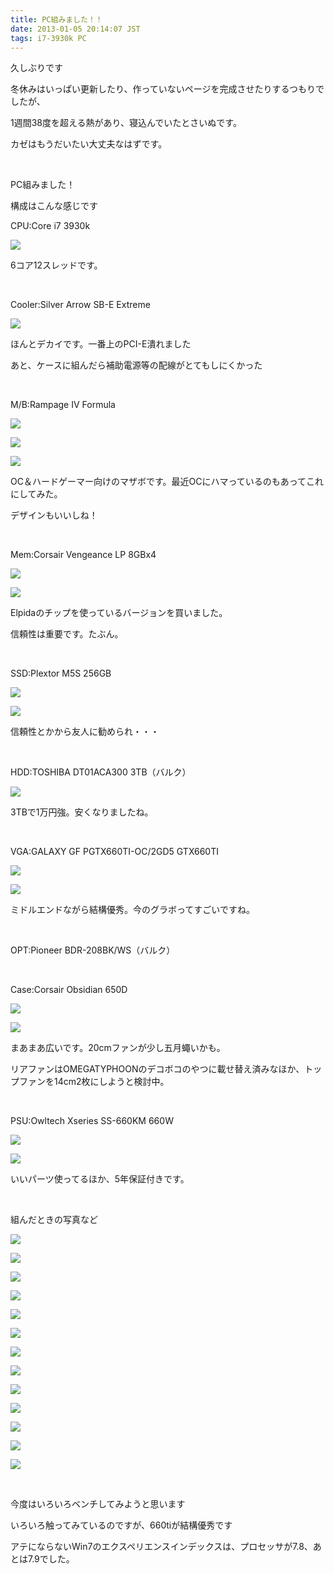 ```yaml
---
title: PC組みました！！
date: 2013-01-05 20:14:07 JST
tags: i7-3930k PC
---
```

<p>久しぶりです</p>
<p>冬休みはいっぱい更新したり、作っていないページを完成させたりするつもりでしたが、</p>
<p>1週間38度を超える熱があり、寝込んでいたとさいぬです。</p>
<p>カゼはもうだいたい大丈夫なはずです。</p>
<p>&nbsp;</p>
<p>PC組みました！</p>
<p>構成はこんな感じです</p>
<p>CPU:Core i7 3930k</p>
<p><img src="https://lh5.googleusercontent.com/-z2ijqXJwl1Y/UOfO4bB8D2I/AAAAAAAAA6M/zGUIvREfmPs/s640/DSC06886.JPG" /></p>
<p>6コア12スレッドです。</p>
<p>&nbsp;</p>
<p>Cooler:Silver Arrow SB-E Extreme</p>
<p><img src="https://lh6.googleusercontent.com/-nZyywi9wFz0/UOfPPp_crjI/AAAAAAAAA6U/Ha3RhcrJzh4/s640/DSC06887.JPG" /></p>
<p>ほんとデカイです。一番上のPCI-E潰れました</p>
<p>あと、ケースに組んだら補助電源等の配線がとてもしにくかった</p>
<p>&nbsp;</p>
<p>M/B:Rampage IV Formula</p>
<p><img src="https://lh6.googleusercontent.com/-9zMh9AgtExQ/UOgIoWpQwII/AAAAAAAABA4/nUNS5rhqG50/s640/DSC06870.JPG" /></p>
<p><img src="https://lh6.googleusercontent.com/-T3vRtDDam5s/UOfO07qH6dI/AAAAAAAAA6E/jQoXFnkRR58/s640/DSC06885.JPG" /></p>
<p><img src="https://lh4.googleusercontent.com/-gUe3dZSJHCo/UOfPP42V5NI/AAAAAAAAA6c/CJlUw16ryVg/s640/DSC06888.JPG" /></p>
<p>OC＆ハードゲーマー向けのマザボです。最近OCにハマっているのもあってこれにしてみた。</p>
<p>デザインもいいしね！</p>
<p>&nbsp;</p>
<p>Mem:Corsair Vengeance LP 8GBx4</p>
<p><img src="https://lh5.googleusercontent.com/-ZuCeUyDvFPA/UOfQHnvPkcI/AAAAAAAAA7E/JMa-QtgFiSs/s640/DSC06894.JPG" /></p>
<p><img src="https://lh5.googleusercontent.com/-vBFwkaHzJCI/UOfQhXswZZI/AAAAAAAAA7c/HTtQ84y_jUs/s640/DSC06896.JPG" /></p>
<p>Elpidaのチップを使っているバージョンを買いました。</p>
<p>信頼性は重要です。たぶん。</p>
<p>&nbsp;</p>
<p>SSD:Plextor M5S 256GB</p>
<p><img src="https://lh6.googleusercontent.com/-uNKKfLCTGkY/UOfTF32HJaI/AAAAAAAAA9s/NK2GK6LDU6E/s640/DSC06916.JPG" /></p>
<p><img src="https://lh5.googleusercontent.com/-Rl25BoRxA98/UOfTGMSNemI/AAAAAAAAA9w/pAxF2nZHU-s/s640/DSC06917.JPG" /></p>
<p>信頼性とかから友人に勧められ・・・</p>
<p>&nbsp;</p>
<p>HDD:TOSHIBA DT01ACA300 3TB（バルク）</p>
<p><img src="https://lh4.googleusercontent.com/-RgWgXQSfZFs/UOfSrMXw97I/AAAAAAAAA9Y/vwH1FSEKFpM/s640/DSC06913.JPG" /></p>
<p>3TBで1万円強。安くなりましたね。</p>
<p>&nbsp;</p>
<p>VGA:GALAXY GF PGTX660TI-OC/2GD5 GTX660TI</p>
<p><img src="https://lh5.googleusercontent.com/-nkETFrDUcwo/UOfQjyZ2PeI/AAAAAAAAA7s/vmftATgbQCY/s640/DSC06897.JPG" /></p>
<p><img src="https://lh6.googleusercontent.com/-2StF755izFA/UOfQ8x7nMDI/AAAAAAAAA78/SuZ-NvWwgpw/s640/DSC06900.JPG" /></p>
<p>ミドルエンドながら結構優秀。今のグラボってすごいですね。</p>
<p>&nbsp;</p>
<p>OPT:Pioneer BDR-208BK/WS（バルク）</p>
<p>&nbsp;</p>
<p>Case:Corsair Obsidian 650D</p>
<p><img src="https://lh4.googleusercontent.com/-6FCzQ6Xsk9Y/UOfOaKlgWDI/AAAAAAAAA5s/EJNvYYx_b_E/s640/DSC06882.JPG" /></p>
<p><img src="https://lh4.googleusercontent.com/-VafwArhKXcc/UOfOaLfIHCI/AAAAAAAAA5w/wri5Nb-ZY1s/s640/DSC06883.JPG" /></p>
<p>まあまあ広いです。20cmファンが少し五月蠅いかも。</p>
<p>リアファンはOMEGATYPHOONのデコボコのやつに載せ替え済みなほか、トップファンを14cm2枚にしようと検討中。</p>
<p>&nbsp;</p>
<p>PSU:Owltech Xseries SS-660KM 660W</p>
<p><img src="https://lh4.googleusercontent.com/-PrD5O0gX5DE/UOfNirmmPvI/AAAAAAAAA40/WFrOjA3v35E/s640/DSC06871.JPG" /></p>
<p><img src="https://lh5.googleusercontent.com/-ltGyMvIKR2o/UOfN9zLKHnI/AAAAAAAAA5Q/JcURmNym7II/s640/DSC06875.JPG" /></p>
<p>いいパーツ使ってるほか、5年保証付きです。</p>
<p>&nbsp;</p>
<p>組んだときの写真など</p>
<p><img src="https://lh5.googleusercontent.com/-06bBCapDFNc/UOfPrC75ZwI/AAAAAAAAA6s/dxDWxcjWBA4/s640/DSC06890.JPG" /></p>
<p><img src="https://lh5.googleusercontent.com/-5KlveZOsquw/UOfPtywGtzI/AAAAAAAAA68/SgoEQgntWaM/s640/DSC06892.JPG" /></p>
<p><img src="https://lh3.googleusercontent.com/-sx8eJ0gTtkI/UOfQILTja3I/AAAAAAAAA7Q/We_MXICn40A/s640/DSC06893.JPG" /></p>
<p><img src="https://lh4.googleusercontent.com/-nRxQAQiULIU/UOfR1j7WbQI/AAAAAAAAA80/YnKrZTfaICE/s640/DSC06908.JPG" /></p>
<p><img src="https://lh6.googleusercontent.com/-SRJTrqi9NU8/UOfSTs6kEDI/AAAAAAAAA9M/mC08h_oH1sA/s640/DSC06911.JPG" /></p>
<p><img src="https://lh4.googleusercontent.com/-8L_B4rhB-UM/UOfTjfeLYaI/AAAAAAAAA-M/A2lBm6v3TII/s640/DSC06921.JPG" /></p>
<p><img src="https://lh5.googleusercontent.com/-skpEmL0866Y/UOfTk-0uVJI/AAAAAAAAA-U/ExwXbjfdxPQ/s640/DSC06923.JPG" /></p>
<p><img src="https://lh5.googleusercontent.com/-9LDbE9af7kY/UOfT-qXjJkI/AAAAAAAAA-k/jv_NalXTy-U/s640/DSC06926.JPG" /></p>
<p><img src="https://lh4.googleusercontent.com/-zMxUPJZA-uE/UOfUZsni-GI/AAAAAAAAA-0/xzWL-ojvZEw/s640/DSC06931.JPG" /></p>
<p><img src="https://lh5.googleusercontent.com/-1ytc1BfNxk0/UOfUa06STMI/AAAAAAAAA-4/6POUs03fdRs/s640/DSC06932.JPG" /></p>
<p><img src="https://lh4.googleusercontent.com/-4vQW2bLCmJ4/UOfUanvqh1I/AAAAAAAAA-8/ud6IQmxYhAg/s640/DSC06933.JPG" /></p>
<p><img src="https://lh5.googleusercontent.com/-YTywEtZp4UE/UOfUsY9IoRI/AAAAAAAAA_M/_4dP4Q-wba4/s640/DSC06934.JPG" /></p>
<p><img src="https://lh4.googleusercontent.com/-XMst7wjM9Mw/UOfUsri6XHI/AAAAAAAAA_U/U7QvfmIUWB0/s640/DSC06935.JPG" /></p>
<p>&nbsp;</p>
<p>今度はいろいろベンチしてみようと思います</p>
<p>いろいろ触ってみているのですが、660tiが結構優秀です</p>
<p>アテにならないWin7のエクスペリエンスインデックスは、プロセッサが7.8、あとは7.9でした。</p>
